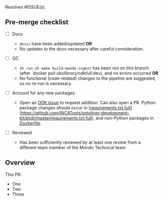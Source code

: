 Resolves #ISSUE(s).
<!--- "Resolves #ISSUE" will automatically close #ISSUE when the PR is merged. However, if this PR won't 100% address the issue, you can use one of these patterns instead to simply link to the issue and not auto-close it:

Partially addresses:
- ISSUE(s)

Addresses sub-task (n) in:
- ISSUE(s)
-->


## Pre-merge checklist

<!--- Docs: A common case for documentation is the addition of new `make` goals. Descriptions should be documented for new goals both in the (i) `help` command at the bottom of the `mondo-ingest.Makefile` and (ii) `docs/developer/workflows.md`. -->

- [ ] Docs
   - `docs/` have been added/updated **OR**
   - No updates to the docs necessary after careful consideration.

- [ ] QC
   - `sh run.sh make build-mondo-ingest` has been run on this branch (after `docker pull obolibrary/odkfull:dev), and no errors occurred **OR**
   -  No functional (code-related) changes to the pipeline are suggested, so no re-run is necessary.

- [ ] Account for any new packages
  - Open an [ODK issue](https://github.com/INCATools/ontology-development-kit/issues/new) to request addition. Can also open a PR. Python package changes should occur in [[requirements.txt.full](https://github.com/INCATools/ontology-development-kit/blob/master/requirements.txt.full)](https://github.com/INCATools/ontology-development-kit/blob/master/requirements.txt.full), and non-Python packages in [Dockerfile](https://github.com/INCATools/ontology-development-kit/blob/master/Dockerfile).

- [ ] Reviewed
   - Has been sufficiently reviewed by at least one review from a different team member of the Mondo Technical team.

## Overview

This PR:

- One
- Two
- Three
